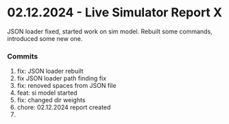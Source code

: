 <h1>02.12.2024 - Live Simulator Report X</h1>

<p>
    JSON loader fixed, started work on sim model. Rebuilt some commands, introduced some new one.
</p>

<h3>Commits</h3>
<ol>
    <li>fix: JSON loader rebuilt</li>
    <li>fix JSON loader path finding fix</li>
    <li>fix: renoved spaces from JSON file</li>
    <li>feat: si model started</li>
    <li>fix: changed dir weights</li>
    <li>chore: 02.12.2024 report created</li>
    <li></li>
</ol>
